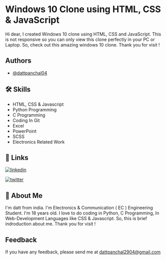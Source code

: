 
# Windows 10 Clone using HTML, CSS & JavaScript

Hi dear, I created Windows 10 clone using HTML, CSS and JavaScript. This is not responsive so you can only view this clone perfectly in your PC or Laptop. So, check out this amazing windows 10 clone. Thank you for visit !

## Authors

- [@dattpanchal04](https://github.com/dattpanchal04)


## 🛠 Skills

- HTML, CSS & Javascript
- Python Programming
- C Programming
- Coding In Git
- Excel
- PowerPoint
- SCSS
- Electronics Related Work


## 🔗 Links

[![linkedin](https://img.shields.io/badge/linkedin-0A66C2?style=for-the-badge&logo=linkedin&logoColor=white)](https://www.linkedin.com/in/dattpanchal04/)

[![twitter](https://img.shields.io/badge/twitter-1DA1F2?style=for-the-badge&logo=twitter&logoColor=white)](https://twitter.com/dattpanchal04)


## 🚀 About Me


I'm datt from india. I'm Electronics & Communication ( EC ) Engineering Student. I'm 18 years old. I love to do coding in Python, C Programming, In Web-Development Languages like CSS & Javascript. So, this is brief indroduction about me. Thank you for visit !


## Feedback

If you have any feedback, please send me at dattpanchal2904@gmail.com
